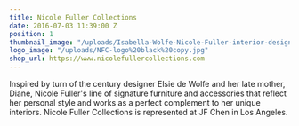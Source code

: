 ```yaml
---
title: Nicole Fuller Collections
date: 2016-07-03 11:39:00 Z
position: 1
thumbnail_image: "/uploads/Isabella-Wolfe-Nicole-Fuller-interior-design-furniture-lavender-crystal-white-dining-room-76cd39.jpg"
logo_image: "/uploads/NFC-logo%20black%20copy.jpg"
shop_url: https://www.nicolefullercollections.com
---
```


Inspired by turn of the century designer Elsie de Wolfe and her late mother, Diane, Nicole Fuller's line of signature furniture and accessories that reflect her personal style and works as a perfect complement to her unique interiors. Nicole Fuller Collections is represented at JF Chen in Los Angeles.